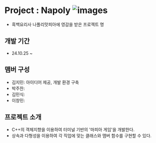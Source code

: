 # Project : Napoly ![images](https://github.com/user-attachments/assets/09a5d927-87ca-4115-9361-24d997e84d0f)
- 흑백요리사 나폴리맛피아에 영감을 받은 프로젝트 명

## 개발 기간

- 24.10.25 ~ 

## 맴버 구성

- 김지민: 아이디어 제공, 개발 환경 구축
- 박주찬: 
- 김민식: 
- 이창민: 

## 프로젝트 소개

- C++의 객체지향을 이용하여 터미널 기반의 '마피아 게임'을 개발한다.
- 상속과 다형성을 이용하여 각 직업에 맞는 클래스와 맴버 함수를 구현할 수 있다.


